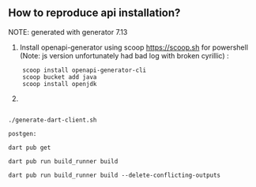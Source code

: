 ## How to reproduce api installation?


NOTE: generated with generator 7.13


1. Install openapi-generator using scoop https://scoop.sh for powershell (Note: js version unfortunately had bad log with broken cyrillic) :
```
    scoop install openapi-generator-cli
    scoop bucket add java
    scoop install openjdk
```
2. 
```

./generate-dart-client.sh

postgen:

dart pub get

dart pub run build_runner build

dart pub run build_runner build --delete-conflicting-outputs